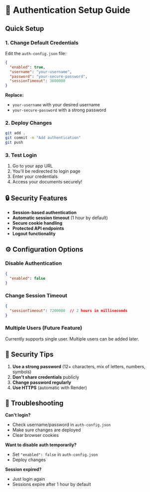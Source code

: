 # 🔐 Authentication Setup Guide

## Quick Setup

### 1. Change Default Credentials

Edit the `auth-config.json` file:

```json
{
  "enabled": true,
  "username": "your-username",
  "password": "your-secure-password",
  "sessionTimeout": 3600000
}
```

**Replace:**
- `your-username` with your desired username
- `your-secure-password` with a strong password

### 2. Deploy Changes

```bash
git add .
git commit -m "Add authentication"
git push
```

### 3. Test Login

1. Go to your app URL
2. You'll be redirected to login page
3. Enter your credentials
4. Access your documents securely!

## 🔒 Security Features

- **Session-based authentication**
- **Automatic session timeout** (1 hour by default)
- **Secure cookie handling**
- **Protected API endpoints**
- **Logout functionality**

## ⚙️ Configuration Options

### Disable Authentication
```json
{
  "enabled": false
}
```

### Change Session Timeout
```json
{
  "sessionTimeout": 7200000  // 2 hours in milliseconds
}
```

### Multiple Users (Future Feature)
Currently supports single user. Multiple users can be added later.

## 🚨 Security Tips

1. **Use a strong password** (12+ characters, mix of letters, numbers, symbols)
2. **Don't share credentials** publicly
3. **Change password regularly**
4. **Use HTTPS** (automatic with Render)

## 🔧 Troubleshooting

**Can't login?**
- Check username/password in `auth-config.json`
- Make sure changes are deployed
- Clear browser cookies

**Want to disable auth temporarily?**
- Set `"enabled": false` in `auth-config.json`
- Deploy changes

**Session expired?**
- Just login again
- Sessions expire after 1 hour by default 
